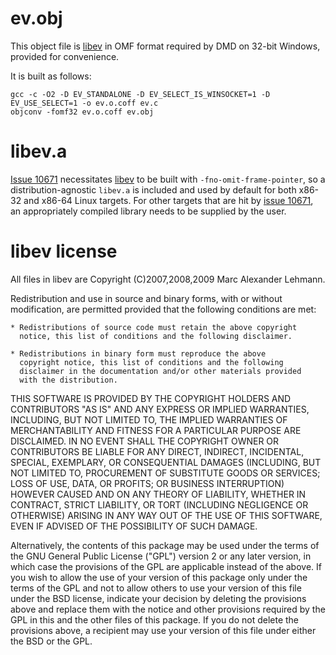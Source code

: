 ev.obj
============
This object file is [libev](http://software.schmorp.de/pkg/libev.html) in
OMF format required by DMD on 32-bit Windows, provided for convenience.

It is built as follows:

    gcc -c -O2 -D EV_STANDALONE -D EV_SELECT_IS_WINSOCKET=1 -D EV_USE_SELECT=1 -o ev.o.coff ev.c
    objconv -fomf32 ev.o.coff ev.obj

libev.a
============
[Issue 10671](https://issues.dlang.org/show_bug.cgi?id=10671) necessitates [libev](http://software.schmorp.de/pkg/libev.html) to be built with `-fno-omit-frame-pointer`, so a distribution-agnostic `libev.a` is included and used by default for both x86-32 and x86-64 Linux targets. For other targets that are hit by [issue 10671](https://issues.dlang.org/show_bug.cgi?id=10671), an appropriately compiled library needs to be supplied by the user.

libev license
============
All files in libev are Copyright (C)2007,2008,2009 Marc Alexander Lehmann.

Redistribution and use in source and binary forms, with or without
modification, are permitted provided that the following conditions are
met:

    * Redistributions of source code must retain the above copyright
      notice, this list of conditions and the following disclaimer.

    * Redistributions in binary form must reproduce the above
      copyright notice, this list of conditions and the following
      disclaimer in the documentation and/or other materials provided
      with the distribution.

THIS SOFTWARE IS PROVIDED BY THE COPYRIGHT HOLDERS AND CONTRIBUTORS
"AS IS" AND ANY EXPRESS OR IMPLIED WARRANTIES, INCLUDING, BUT NOT
LIMITED TO, THE IMPLIED WARRANTIES OF MERCHANTABILITY AND FITNESS FOR
A PARTICULAR PURPOSE ARE DISCLAIMED. IN NO EVENT SHALL THE COPYRIGHT
OWNER OR CONTRIBUTORS BE LIABLE FOR ANY DIRECT, INDIRECT, INCIDENTAL,
SPECIAL, EXEMPLARY, OR CONSEQUENTIAL DAMAGES (INCLUDING, BUT NOT
LIMITED TO, PROCUREMENT OF SUBSTITUTE GOODS OR SERVICES; LOSS OF USE,
DATA, OR PROFITS; OR BUSINESS INTERRUPTION) HOWEVER CAUSED AND ON ANY
THEORY OF LIABILITY, WHETHER IN CONTRACT, STRICT LIABILITY, OR TORT
(INCLUDING NEGLIGENCE OR OTHERWISE) ARISING IN ANY WAY OUT OF THE USE
OF THIS SOFTWARE, EVEN IF ADVISED OF THE POSSIBILITY OF SUCH DAMAGE.

Alternatively, the contents of this package may be used under the terms
of the GNU General Public License ("GPL") version 2 or any later version,
in which case the provisions of the GPL are applicable instead of the
above. If you wish to allow the use of your version of this package only
under the terms of the GPL and not to allow others to use your version of
this file under the BSD license, indicate your decision by deleting the
provisions above and replace them with the notice and other provisions
required by the GPL in this and the other files of this package. If you do
not delete the provisions above, a recipient may use your version of this
file under either the BSD or the GPL.
